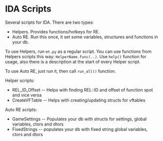 # IDA Scripts

Several scripts for IDA. There are two types:

* Helpers. Provides functions/hotkeys for RE.
* Auto RE. Run this once, it set some variables, structures and functions in your db.

To use Helpers, run `mt.py` as a regular script. You can use functions from Helpers scripts this way: `HelperName.func(..)`. Use `help()` function for usage, also there is a description at the start of every Helper script.

To use Auto RE, just run it, then call `run_all()` function.

Helper scripts:

* REL_ID_Offset -- Helps with finding REL::ID and offset of function spot and vice versa
* CreateVFTable -- Helps with creating/updating structs for vftables

Auto RE scripts:

* GameSettings -- Populates your db with structs for settings, global variables, ctors and dtors
* FixedStrings -- populates your db with fixed string global variables, ctors and dtors
